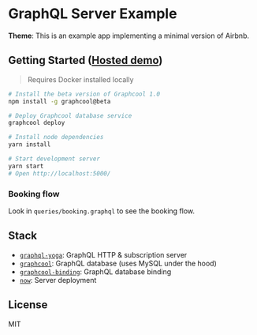 # GraphQL Server Example

**Theme**: This is an example app implementing a minimal version of Airbnb.

## Getting Started ([Hosted demo](https://airbnb.now.sh))

> Requires Docker installed locally

```sh
# Install the beta version of Graphcool 1.0
npm install -g graphcool@beta

# Deploy Graphcool database service
graphcool deploy

# Install node dependencies
yarn install

# Start development server
yarn start
# Open http://localhost:5000/
```

### Booking flow
Look in `queries/booking.graphql` to see the booking flow.

## Stack

* [`graphql-yoga`](https://github.com/graphcool/graphql-yoga): GraphQL HTTP & subscription server
* [`graphcool`](https://github.com/graphcool/framework): GraphQL database (uses MySQL under the hood)
* [`graphcool-binding`](https://github.com/graphcool/graphcool-binding): GraphQL database binding
* [`now`](https://zeit.co/now): Server deployment

## License
MIT
